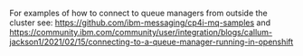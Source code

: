 For examples of how to connect to queue managers from outside the cluster see: https://github.com/ibm-messaging/cp4i-mq-samples and https://community.ibm.com/community/user/integration/blogs/callum-jackson1/2021/02/15/connecting-to-a-queue-manager-running-in-openshift

